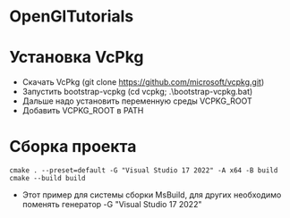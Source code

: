 # OpenGlTutorials

# Установка VcPkg
- Скачать VcPkg (git clone https://github.com/microsoft/vcpkg.git)
- Запустить bootstrap-vcpkg (cd vcpkg; .\bootstrap-vcpkg.bat)
- Дальше надо установить переменную среды VCPKG_ROOT
- Добавить VCPKG_ROOT в PATH

# Сборка проекта
```
cmake . --preset=default -G "Visual Studio 17 2022" -A x64 -B build
cmake --build build
```
- Этот пример для системы сборки MsBuild, для других необходимо поменять генератор -G "Visual Studio 17 2022"

